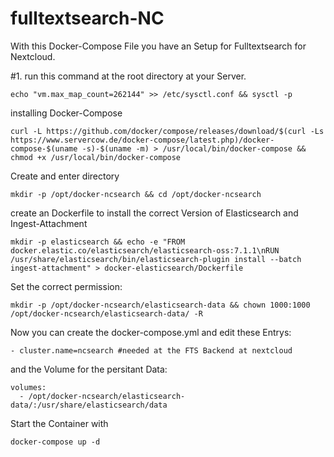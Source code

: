 # fulltextsearch-NC

With this Docker-Compose File you have an Setup for Fulltextsearch for Nextcloud.


#1. run this command at the root directory at your Server.

```
echo "vm.max_map_count=262144" >> /etc/sysctl.conf && sysctl -p
```
installing Docker-Compose
```
curl -L https://github.com/docker/compose/releases/download/$(curl -Ls https://www.servercow.de/docker-compose/latest.php)/docker-compose-$(uname -s)-$(uname -m) > /usr/local/bin/docker-compose && chmod +x /usr/local/bin/docker-compose
```
Create and enter directory
```
mkdir -p /opt/docker-ncsearch && cd /opt/docker-ncsearch
```
create an Dockerfile to install the correct Version of Elasticsearch and Ingest-Attachment
```
mkdir -p elasticsearch && echo -e "FROM docker.elastic.co/elasticsearch/elasticsearch-oss:7.1.1\nRUN /usr/share/elasticsearch/bin/elasticsearch-plugin install --batch ingest-attachment" > docker-elasticsearch/Dockerfile
```

Set the correct permission:

```
mkdir -p /opt/docker-ncsearch/elasticsearch-data && chown 1000:1000 /opt/docker-ncsearch/elasticsearch-data/ -R
```
Now you can create the docker-compose.yml and edit these Entrys:

```
- cluster.name=ncsearch #needed at the FTS Backend at nextcloud
```
and the Volume for the persitant Data:

```
volumes:
  - /opt/docker-ncsearch/elasticsearch-data/:/usr/share/elasticsearch/data
```

Start the Container with

```
docker-compose up -d
```

